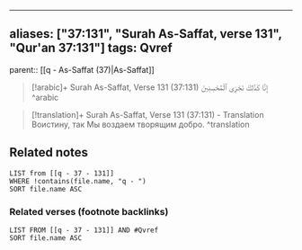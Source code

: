 
---
aliases: ["37:131", "Surah As-Saffat, verse 131", "Qur'an 37:131"]
tags: Qvref
---

parent:: [[q - As-Saffat (37)|As-Saffat]]

> [!arabic]+ Surah As-Saffat, Verse 131 (37:131)
> <span class="quran-arabic">إِنَّا كَذَٰلِكَ نَجْزِى ٱلْمُحْسِنِينَ</span>
^arabic

> [!translation]+ Surah As-Saffat, Verse 131 (37:131) - Translation
> Воистину, так Мы воздаем творящим добро.
^translation



## Related notes
```dataview
LIST from [[q - 37 - 131]]
WHERE !contains(file.name, "q - ")
SORT file.name ASC
```

### Related verses (footnote backlinks)
```dataview
LIST FROM [[q - 37 - 131]] AND #Qvref
SORT file.name ASC
```

